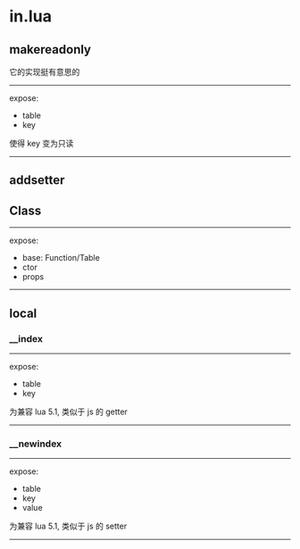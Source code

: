 # in.lua

## makereadonly

它的实现挺有意思的

---

expose:

- table
- key

使得 key 变为只读

---

## addsetter

## Class

---

expose:

- base: Function/Table
- ctor
- props

---

## local

### \_\_index

---

expose:

- table
- key

为兼容 lua 5.1, 类似于 js 的 getter

---

### \_\_newindex

---

expose:

- table
- key
- value

为兼容 lua 5.1, 类似于 js 的 setter

---
